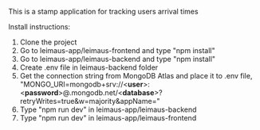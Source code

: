 This is a stamp application for tracking users arrival times

Install instructions:

1. Clone the project
2. Go to leimaus-app/leimaus-frontend and type "npm install"
3. Go to leimaus-app/leimaus-backend and type "npm install"
4. Create .env file in leimaus-backend folder
5. Get the connection string from MongoDB Atlas and place it to .env file, "MONGO_URI=mongodb+srv://<**user**>:<**password**>@<cluster>.mongodb.net/<**database**>?retryWrites=true&w=majority&appName=<cluster>"
6. Type "npm run dev" in leimaus-app/leimaus-backend
7. Type "npm run dev" in leimaus-app/leimaus-frontend


